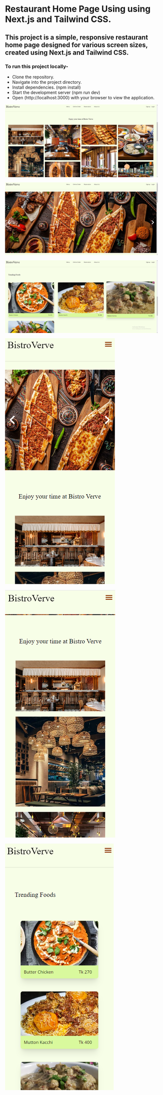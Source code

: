 # Restaurant Home Page Using using Next.js and Tailwind CSS.

## This project is a simple, responsive restaurant home page designed for various screen sizes, created using Next.js and Tailwind CSS.

### To run this project locally-

- Clone the repository.
- Navigate into the project directory.
- Install dependencies. (npm install)
- Start the development server (npm run dev)
- Open (http://localhost:3000) with your browser to view the application.

![PicL1](./homepage_pictures/picL1.png)

![picL2](./homepage_pictures/picL2.png)

![picL3](./homepage_pictures/picL3.png)

<p style="display: flex; flex-wrap: wrap; gap: 20px;">
  <img src="./homepage_pictures/picS1.png" alt="PicS1"/>
  <img src="./homepage_pictures/picS2.png" alt="PicS2"/> 
  <img src="./homepage_pictures/picS3.png" alt="PicS3" />
</p>

